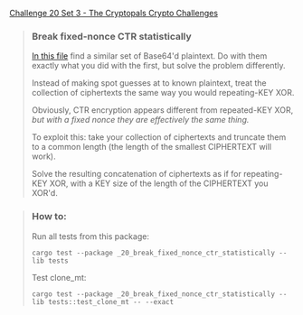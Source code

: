 [Challenge 20 Set 3 - The Cryptopals Crypto Challenges](https://cryptopals.com/sets/3/challenges/20)

> ### Break fixed-nonce CTR statistically
>
> [In this file](https://cryptopals.com/static/challenge-data/20.txt) find a similar set of Base64'd plaintext. Do with them exactly what you did with the first, but solve the problem differently.
>
> Instead of making spot guesses at to known plaintext, treat the collection of ciphertexts the same way you would repeating-KEY XOR.
>
> Obviously, CTR encryption appears different from repeated-KEY XOR, _but with a fixed nonce they are effectively the same thing._
>
> To exploit this: take your collection of ciphertexts and truncate them to a common length (the length of the smallest CIPHERTEXT will work).
>
> Solve the resulting concatenation of ciphertexts as if for repeating- KEY XOR, with a KEY size of the length of the CIPHERTEXT you XOR'd.

> ### How to:
> Run all tests from this package:
>
>     cargo test --package _20_break_fixed_nonce_ctr_statistically --lib tests
>
> Test clone_mt:
>
>     cargo test --package _20_break_fixed_nonce_ctr_statistically --lib tests::test_clone_mt -- --exact
>
